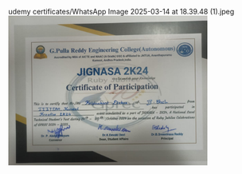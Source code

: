 udemy certificates/WhatsApp Image 2025-03-14 at 18.39.48 (1).jpeg
<img src="udemy certificates/WhatsApp Image 2025-03-14 at 18.39.48 (1).jpeg" alt="Alt Text" width="400">


